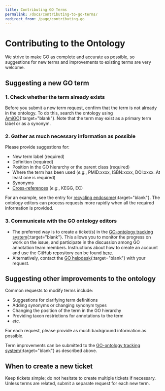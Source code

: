 ```yaml
---
title: Contributing GO Terms
permalink: /docs/contributing-to-go-terms/
redirect_from: /page/contributing-go
---
```


# Contributing to the Ontology

We strive to make GO as complete and accurate as possible, so suggestions for new terms and improvements to existing terms are very welcome.

## Suggesting a new GO term

### 1. Check whether the term already exists
Before you submit a new term request, confirm that the term is not already in the ontology. To do this, search the ontology using
[AmiGO](http://amigo.geneontology.org/amigo){:target="blank"}. Note that the term may exist as a primary term label or as a synonym.

### 2. Gather as much necessary information as possible
Please provide suggestions for:

+ New term label (required)
+ Definition (required)
+ Position in the GO hierarchy or the parent class (required)
+ Where the term has been used (*e.g.*, PMID:xxxx, ISBN:xxxx, DOI:xxxx. At least one is required)
+ Synonyms
+ [Cross-references](/docs/download-mappings/) (*e.g.*, KEGG, EC)

For an example, see the entry for [recycling endosome](http://amigo.geneontology.org/amigo/term/GO:0055037){:target="blank"}.
The ontology editors can process requests more rapidly when all the required information is provided.

### 3. Communicate with the GO ontology editors
* The preferred way is to create a ticket(s) in the [GO-ontology tracking system](https://github.com/geneontology/go-ontology/issues){:target="blank"}. This allows you to monitor the progress on work on the issue, and participate in the discussion among GO annotation team members. Instructions about how to create an account and use the GitHub repository can be found [here](/docs/how-to-submit-requests/).
* Alternatively, contact the [GO helpdesk](http://help.geneontology.org/){:target="blank"} with your request.


## Suggesting other improvements to the ontology
Common requests to modify terms include:
+ Suggestions for clarifying term definitions
+ Adding synonyms or changing synonym types
+ Changing the position of the term in the GO hierarchy
+ Providing taxon restrictions for annotations to the term
+ *etc.*

For each request, please provide as much background information as possible.

Term improvements can be submitted to the [GO-ontology tracking system](https://github.com/geneontology/go-ontology/issues){:target="blank"} as described above.

## When to create a new ticket
Keep tickets simple; do not hesitate to create multiple tickets if necessary. Unless terms are related, submit a separate request for each new term.
